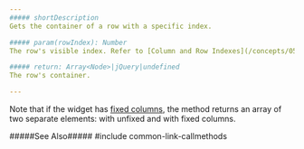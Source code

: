 ```yaml
---
##### shortDescription
Gets the container of a row with a specific index.

##### param(rowIndex): Number
The row's visible index. Refer to [Column and Row Indexes](/concepts/05%20Widgets/DataGrid/15%20Columns/12%20Column%20and%20Row%20Indexes.md '/Documentation/Guide/Widgets/{WidgetName}/Columns/Column_and_Row_Indexes/') for more information.

##### return: Array<Node>|jQuery|undefined
The row's container.

---
```

Note that if the widget has [fixed columns](/api-reference/10%20UI%20Widgets/GridBase/1%20Configuration/columnFixing '{basewidgetpath}/Configuration/columnFixing/'), the method returns an array of two separate elements: with unfixed and with fixed columns.

#####See Also#####
#include common-link-callmethods